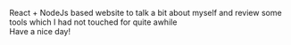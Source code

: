 React + NodeJs based website to talk a bit about myself and review some tools which I had not touched for quite awhile  
Have a nice day!

